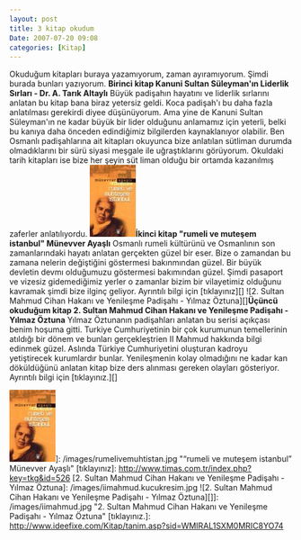 ```yaml
---
layout: post
title: 3 kitap okudum
Date: 2007-07-20 09:08
categories: [Kitap]
---
```


Okuduğum kitapları buraya yazamıyorum, zaman ayıramıyorum. Şimdi burada
bunları yazıyorum.  **Birinci kitap Kanuni Sultan Süleyman'ın
Liderlik Sırları - Dr. A. Tarık Altaylı** Büyük padişahın hayatını ve
liderlik sırlarını anlatan bu kitap bana biraz yetersiz geldi. Koca
padişah'ı bu daha fazla anlatılması gerekirdi diyee düşünüyorum. Ama
yine de Kanuni Sultan Süleyman'ın ne kadar büyük bir lider olduğunu
anlamamız için yeterli, belki bu kanıya daha önceden edindiğimiz
bilgilerden kaynaklanıyor olabilir. Ben Osmanlı padişahlarına ait
kitapları okuyunca bize anlatılan sütliman durumda olmadıklarını bir
sürü siyasi meşgale ile uğraştıklarını görüyorum. Okuldaki tarih
kitapları ise bize her şeyin süt liman olduğu bir ortamda kazanılmış
zaferler anlatılıyordu. ![“rumeli ve muteşem istanbul” Münevver Ayaşlı][]**İkinci kitap "rumeli ve muteşem istanbul" Münevver
Ayaşlı** Osmanlı rumeli kültürünü ve Osmanlının son zamanlarındaki
hayatı anlatan gerçekten güzel bir eser. Bize o zamandan bu zamana
nelerin değiştiğini göstermesi bakınmından güzel. Bir büyük devletin
devmı olduğumuzu göstermesi bakımından güzel. Şimdi pasaport ve vizesiz
gidemediğimiz yerler o zamanlar bizim bir vilayetimiz olduğunu kavramak
şimdi bize ilginç geliyor. Ayrıntılı bilgi için [tıklayınız][] ![2.
Sultan Mahmud Cihan Hakanı ve Yenileşme Padişahı - Yılmaz
Öztuna][]**Üçüncü okuduğum kitap 2. Sultan Mahmud Cihan Hakanı ve
Yenileşme Padişahı - Yılmaz Öztuna** Yılmaz Öztunanın padişahları
anlatan bu serisi açıkçası benim hoşuma gitti. Turkiye Cumhuriyetinin
bir çok kurumunun temellerinin atıldığı bir dönem ve bunları
gerçekleştrien II Mahmud hakkında bilgi edinmek güzel. Aslında Türkiye
Cumhuriyetini oluşturan kadroyu yetiştirecek kurumlardır bunlar.
Yenileşmenin kolay olmadığını ne kadar kan döküldüğünü anlatan kitap
bize ders alınması gereken olayları gösteriyor. Ayrıntılı bilgi için
[tıklayınız.][]

  [“rumeli ve muteşem istanbul” Münevver Ayaşlı]: /images/rumelivemuhtistan.kucukresim.jpg
  ![“rumeli ve muteşem istanbul” Münevver Ayaşlı][]]: /images/rumelivemuhtistan.jpg
    "“rumeli ve muteşem istanbul” Münevver Ayaşlı"
  [tıklayınız]: http://www.timas.com.tr/index.php?key=tkg&id=526
  [2. Sultan Mahmud Cihan Hakanı ve Yenileşme Padişahı - Yılmaz Öztuna]: /images/iimahmud.kucukresim.jpg
  ![2. Sultan Mahmud Cihan Hakanı ve Yenileşme Padişahı - Yılmaz   Öztuna][]]: /images/iimahmud.jpg
    "2. Sultan Mahmud Cihan Hakanı ve Yenileşme Padişahı - Yılmaz Öztuna"
  [tıklayınız.]: http://www.ideefixe.com/Kitap/tanim.asp?sid=WMIRAL1SXM0MRIC8YO74
